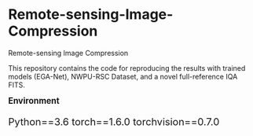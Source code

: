 # Remote-sensing-Image-Compression
Remote-sensing Image Compression


This repository contains the code for reproducing the results with trained models (EGA-Net), NWPU-RSC Dataset, and a novel full-reference IQA FITS.

**<big>Environment<big>**

Python==3.6
torch==1.6.0
torchvision==0.7.0
